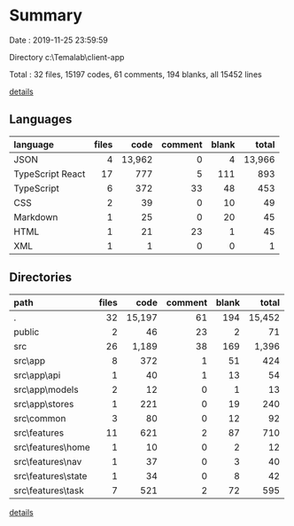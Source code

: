 # Summary

Date : 2019-11-25 23:59:59

Directory c:\Temalab\client-app

Total : 32 files,  15197 codes, 61 comments, 194 blanks, all 15452 lines

[details](details.md)

## Languages
| language | files | code | comment | blank | total |
| :--- | ---: | ---: | ---: | ---: | ---: |
| JSON | 4 | 13,962 | 0 | 4 | 13,966 |
| TypeScript React | 17 | 777 | 5 | 111 | 893 |
| TypeScript | 6 | 372 | 33 | 48 | 453 |
| CSS | 2 | 39 | 0 | 10 | 49 |
| Markdown | 1 | 25 | 0 | 20 | 45 |
| HTML | 1 | 21 | 23 | 1 | 45 |
| XML | 1 | 1 | 0 | 0 | 1 |

## Directories
| path | files | code | comment | blank | total |
| :--- | ---: | ---: | ---: | ---: | ---: |
| . | 32 | 15,197 | 61 | 194 | 15,452 |
| public | 2 | 46 | 23 | 2 | 71 |
| src | 26 | 1,189 | 38 | 169 | 1,396 |
| src\app | 8 | 372 | 1 | 51 | 424 |
| src\app\api | 1 | 40 | 1 | 13 | 54 |
| src\app\models | 2 | 12 | 0 | 1 | 13 |
| src\app\stores | 1 | 221 | 0 | 19 | 240 |
| src\common | 3 | 80 | 0 | 12 | 92 |
| src\features | 11 | 621 | 2 | 87 | 710 |
| src\features\home | 1 | 10 | 0 | 2 | 12 |
| src\features\nav | 1 | 37 | 0 | 3 | 40 |
| src\features\state | 1 | 34 | 0 | 8 | 42 |
| src\features\task | 7 | 521 | 2 | 72 | 595 |

[details](details.md)